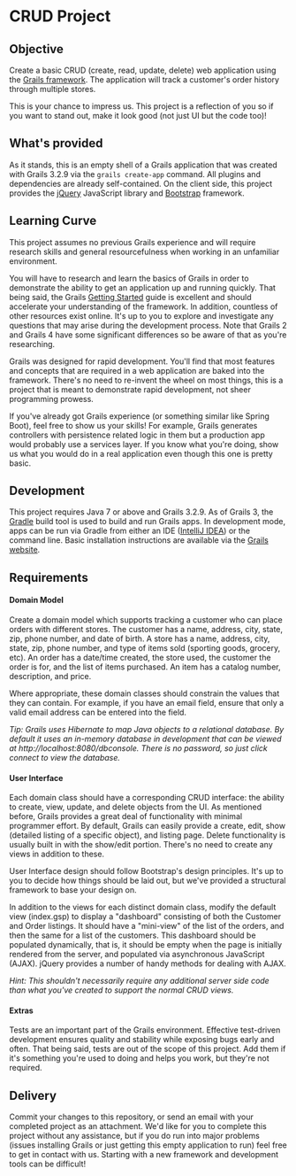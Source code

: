 # CRUD Project

## Objective
Create a basic CRUD (create, read, update, delete) web application using the [Grails framework](http://grails.org/). The application will track a customer's order history through multiple stores.

This is your chance to impress us. This project is a reflection of you so if you want to stand out, make it look good (not just UI but the code too)!

## What's provided
As it stands, this is an empty shell of a Grails application that was created with Grails 3.2.9 via the `grails create-app` command. All plugins and dependencies are already self-contained. On the client side, this project provides the [jQuery](https://jquery.com/) JavaScript library and [Bootstrap](http://getbootstrap.com/3.3.7/) framework.

## Learning Curve
This project assumes no previous Grails experience and will require research skills and general resourcefulness when working in an unfamiliar environment.

You will have to research and learn the basics of Grails in order to demonstrate the ability to get an application up and running quickly. That being said, the Grails [Getting Started](http://docs.grails.org/3.2.9/guide/gettingStarted.html) guide is excellent and should accelerate your understanding of the framework. In addition, countless of other resources exist online. It's up to you to explore and investigate any questions that may arise during the development process. Note that Grails 2 and Grails 4 have some significant differences so be aware of that as you're researching.

Grails was designed for rapid development. You'll find that most features and concepts that are required in a web application are baked into the framework. There's no need to re-invent the wheel on most things, this is a project that is meant to demonstrate rapid development, not sheer programming prowess.

If you've already got Grails experience (or something similar like Spring Boot), feel free to show us your skills! For example, Grails generates controllers with persistence related logic in them but a production app would probably use a services layer. If you know what you're doing, show us what you would do in a real application even though this one is pretty basic.

## Development
This project requires Java 7 or above and Grails 3.2.9. As of Grails 3, the [Gradle](https://gradle.org) build tool is used to build and run Grails apps. In development mode, apps can be run via Gradle from either an IDE ([IntelliJ IDEA](https://www.jetbrains.com/idea/download)) or the command line. Basic installation instructions are available via the [Grails website](https://grails.org/download.html).

## Requirements

#### Domain Model
Create a domain model which supports tracking a customer who can place orders with different stores. The customer has a name, address, city, state, zip, phone number, and date of birth. A store has a name, address, city, state, zip, phone number, and type of items sold (sporting goods, grocery, etc). An order has a date/time created, the store used, the customer the order is for, and the list of items purchased. An item has a catalog number, description, and price.

Where appropriate, these domain classes should constrain the values that they can contain. For example, if you have an email field, ensure that only a valid email address can be entered into the field.

*Tip: Grails uses Hibernate to map Java objects to a relational database. By default it uses an in-memory database in development that can be viewed at http://localhost:8080/dbconsole. There is no password, so just click connect to view the database.*

#### User Interface
Each domain class should have a corresponding CRUD interface: the ability to create, view, update, and delete objects from the UI. As mentioned before, Grails provides a great deal of functionality with minimal programmer effort. By default, Grails can easily provide a create, edit, show (detailed listing of a specific object), and listing page. Delete functionality is usually built in with the show/edit portion. There's no need to create any views in addition to these.

User Interface design should follow Bootstrap's design principles. It's up to you to decide how things should be laid out, but we've provided a structural framework to base your design on.

In addition to the views for each distinct domain class, modify the default view (index.gsp) to display a "dashboard" consisting of both the Customer and Order listings. It should have a "mini-view" of the list of the orders, and then the same for a list of the customers. This dashboard should be populated dynamically, that is, it should be empty when the page is initially rendered from the server, and populated via asynchronous JavaScript (AJAX). jQuery provides a number of handy methods for dealing with AJAX.

*Hint: This shouldn't necessarily require any additional server side code than what you've created to support the normal CRUD views.*

#### Extras
Tests are an important part of the Grails environment. Effective test-driven development ensures quality and stability while exposing bugs early and often. That being said, tests are out of the scope of this project. Add them if it's something you're used to doing and helps you work, but they're not required.

## Delivery
Commit your changes to this repository, or send an email with your completed project as an attachment. We'd like for you to complete this project without any assistance, but if you do run into major problems (issues installing Grails or just getting this empty application to run) feel free to get in contact with us. Starting with a new framework and development tools can be difficult!